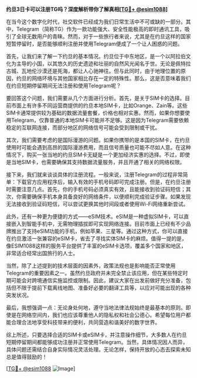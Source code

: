 **约旦3日卡可以注册TG吗？深度解析带你了解真相[[TG💪+ @esim1088](https://t.me/s/esim1088)]**

在当今这个数字化时代，社交软件已经成为我们日常生活中不可或缺的一部分。其中，Telegram（简称TG）作为一款功能强大、安全性能极高的即时通讯工具，吸引了全球无数用户的青睐。然而，对于一些旅行者来说，尤其是在约旦这样的国家短暂停留时，是否能够顺利注册并使用Telegram便成了一个让人困惑的问题。

首先，让我们来了解一下约旦的基本情况。约旦位于中东地区，是一个以阿拉伯文化为主导的小国，以其悠久的历史遗迹和壮丽的自然风光闻名于世。无论是佩特拉古城、瓦地伦沙漠还是死海，都让人心驰神往。但与此同时，由于地理位置的原因，约旦的网络环境与其他国家相比存在一定的特殊性。那么，这是否意味着我们在约旦短期停留期间无法注册和使用Telegram呢？

要回答这个问题，我们需要从几个方面进行分析。首先，是关于SIM卡的选择。目前市面上有许多不同运营商提供的约旦本地SIM卡，比如Orange、Zain等。这些SIM卡通常提供较为基础的数据流量套餐，价格也相对实惠。然而，如果你想要使用Telegram，仅靠普通的本地SIM卡可能并不足够。这是因为Telegram需要依赖稳定的互联网连接，而部分地区的网络信号可能会受到限制或干扰。

其次，我们需要考虑的是国际漫游的问题。如果你携带的是本国的SIM卡，在约旦使用时可能会遇到高昂的国际漫游费用，而且信号质量也可能不尽如人意。在这种情况下，购买一张当地的约旦SIM卡无疑是一个更加经济实惠的选择。不过，即使是当地SIM卡，也需要确保其支持数据流量服务，并且开通了相关的网络权限。

接下来，我们就来谈谈具体的注册流程。一般来说，注册Telegram的过程非常简单：下载官方应用程序后，输入有效的手机号码即可完成注册。但是，在约旦注册时需要注意几点。首先，你的手机号码必须真实有效，且能接收到验证码短信；其次，你需要确保手机本身具备良好的网络条件，以便顺利完成验证步骤。如果发现无法接收到验证码短信，可以尝试更换其他时间段或者使用Wi-Fi网络重新尝试。

此外，还有一种更为便捷的方式——eSIM技术。eSIM是一种虚拟SIM卡，可以直接嵌入到智能手机中，无需物理插拔即可实现网络连接。目前市面上已经有不少品牌推出了支持eSIM功能的手机，例如苹果、三星等。通过这种方式，你可以直接在约旦激活一张兼容的eSIM卡，省去了寻找实体SIM卡的麻烦。值得一提的是，像ESIM1088这样的服务平台提供了丰富的eSIM卡选项，覆盖多个国家和地区，非常适合经常出国旅行的人士。

当然，除了上述提到的技术层面的因素外，政策法规也是影响能否正常使用Telegram的重要因素之一。虽然约旦政府并未完全禁止该应用，但在某些特定时期可能会对跨境通信实施监控或限制。因此，建议大家在出发前做好充分准备，包括但不限于提前下载离线地图、准备好必要的翻译工具等，以应对可能出现的各种突发状况。

最后，我想强调一点：无论身处何地，遵守当地法律法规始终是最基本的原则。即使是在网络空间内，我们也应该尊重他人的隐私权和社会公德心。希望每位用户都能合理合法地享受科技带来的便利，共同营造和谐美好的数字世界。

综上所述，只要选择合适的SIM卡或eSIM卡，并注意操作细节，大多数人在约旦短期停留期间都能够成功注册并正常使用Telegram。当然，具体情况因人而异，具体问题还需结合自身实际情况灵活处理。无论怎样，保持开放的心态去探索未知总是值得鼓励的！

[[TG💪+ @esim1088](https://t.me/s/esim1088) ![Image](https://i.postimg.cc/4NQfJmqS/Snipaste-2025-05-13-00-14-12.png)]
